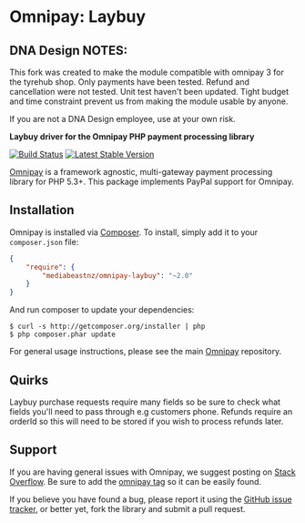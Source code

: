 # Omnipay: Laybuy

## DNA Design NOTES:
This fork was created to make the module compatible with omnipay 3 for the tyrehub shop.
Only payments have been tested. Refund and cancellation were not tested.
Unit test haven't been updated.
Tight budget and time constraint prevent us from making the module usable by anyone.

If you are not a DNA Design employee, use at your own risk.

**Laybuy driver for the Omnipay PHP payment processing library**

[![Build Status](https://travis-ci.org/mediabeastnz/omnipay-laybuy.svg?branch=2.x)](https://travis-ci.org/mediabeastnz/omnipay-laybuy)
[![Latest Stable Version](https://poser.pugx.org/mediabeastnz/omnipay-laybuy/v/stable)](https://packagist.org/packages/mediabeastnz/omnipay-laybuy)

[Omnipay](https://github.com/thephpleague/omnipay) is a framework agnostic, multi-gateway payment
processing library for PHP 5.3+. This package implements PayPal support for Omnipay.

## Installation

Omnipay is installed via [Composer](http://getcomposer.org/). To install, simply add it
to your `composer.json` file:

```json
{
    "require": {
        "mediabeastnz/omnipay-laybuy": "~2.0"
    }
}
```

And run composer to update your dependencies:

    $ curl -s http://getcomposer.org/installer | php
    $ php composer.phar update

For general usage instructions, please see the main [Omnipay](https://github.com/thephpleague/omnipay)
repository.

## Quirks

Laybuy purchase requests require many fields so be sure to check what fields you'll need to pass through e.g customers phone. Refunds require an orderId so this will need to be stored if you wish to process refunds later.


## Support

If you are having general issues with Omnipay, we suggest posting on
[Stack Overflow](http://stackoverflow.com/). Be sure to add the
[omnipay tag](http://stackoverflow.com/questions/tagged/omnipay) so it can be easily found.

If you believe you have found a bug, please report it using the [GitHub issue tracker](https://github.com/mediabestnz/omnipay-laybuy/issues),
or better yet, fork the library and submit a pull request.
